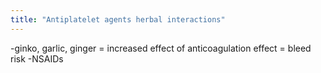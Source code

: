 ```yaml
---
title: "Antiplatelet agents herbal interactions"
---
```

-ginko, garlic, ginger = increased effect of anticoagulation effect = bleed risk
-NSAIDs

